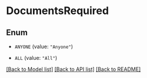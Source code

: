 # DocumentsRequired

## Enum


* `ANYONE` (value: `"Anyone"`)

* `ALL` (value: `"All"`)


[[Back to Model list]](../README.md#documentation-for-models) [[Back to API list]](../README.md#documentation-for-api-endpoints) [[Back to README]](../README.md)


